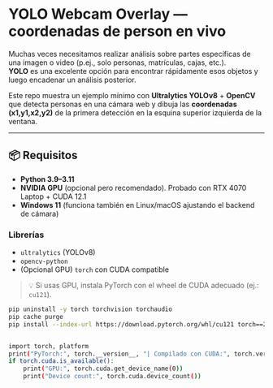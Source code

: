 # YOLO Webcam Overlay — coordenadas de person en vivo

Muchas veces necesitamos realizar análisis sobre partes específicas de una imagen o video (p.ej., solo personas, matrículas, cajas, etc.).  
**YOLO** es una excelente opción para encontrar rápidamente esos objetos y luego encadenar un análisis posterior.  

Este repo muestra un ejemplo mínimo con **Ultralytics YOLOv8** + **OpenCV** que detecta personas en una cámara web y dibuja las **coordenadas (x1,y1,x2,y2)** de la primera detección en la esquina superior izquierda de la ventana.

---

## 📦 Requisitos

- **Python 3.9–3.11**
- **NVIDIA GPU** (opcional pero recomendado). Probado con RTX 4070 Laptop + CUDA 12.1
- **Windows 11** (funciona también en Linux/macOS ajustando el backend de cámara)

### Librerías
- `ultralytics` (YOLOv8)
- `opencv-python`
- (Opcional GPU) `torch` con CUDA compatible

> 💡 Si usas GPU, instala PyTorch con el wheel de CUDA adecuado (ej.: `cu121`).  

```bash
pip uninstall -y torch torchvision torchaudio
pip cache purge
pip install --index-url https://download.pytorch.org/whl/cu121 torch==2.4.1+cu121 torchvision==0.19.1+cu121 torchaudio==2.4.1+cu121


import torch, platform
print("PyTorch:", torch.__version__, "| Compilado con CUDA:", torch.version.cuda, "| CUDA disponible:", torch.cuda.is_available())
if torch.cuda.is_available():
    print("GPU:", torch.cuda.get_device_name(0))
    print("Device count:", torch.cuda.device_count())
